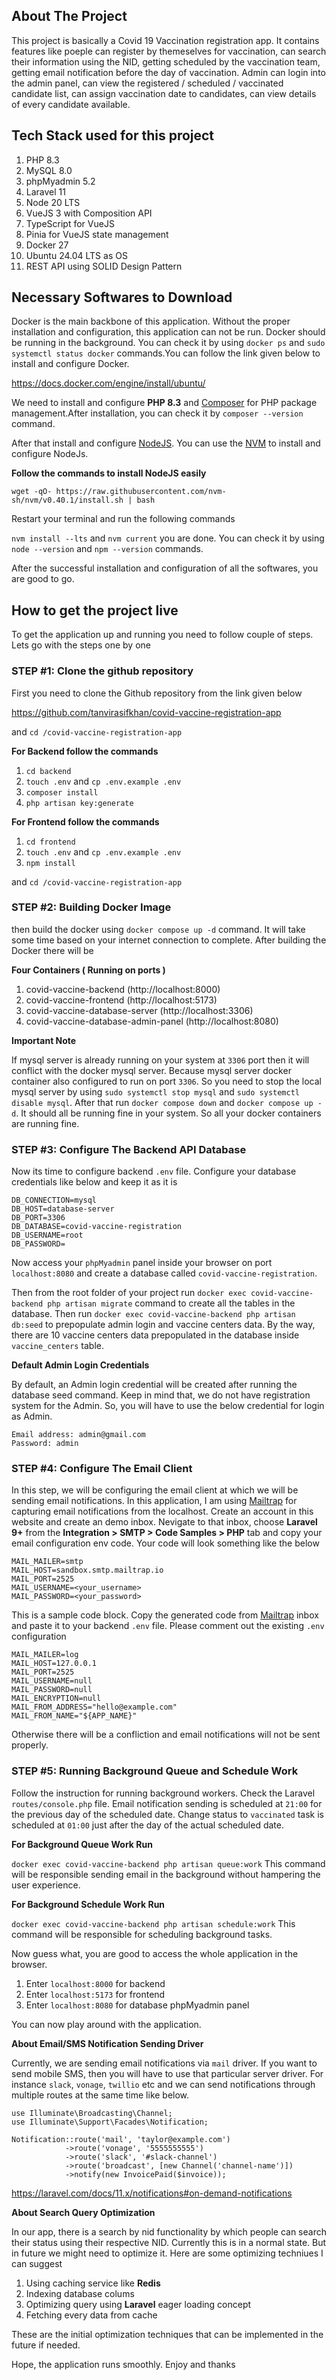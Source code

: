 ## About The Project  

This project is basically a Covid 19 Vaccination registration app. It contains features like poeple can register by themeselves for vaccination, can search their information using the NID, getting scheduled by the vaccination team, getting email notification before the day of vaccination. Admin can login into the admin panel, can view the registered / scheduled / vaccinated candidate list, can assign vaccination date to candidates, can view details of every candidate available.

## Tech Stack used for this project

1. PHP 8.3
2. MySQL 8.0
3. phpMyadmin 5.2
4. Laravel 11
5. Node 20 LTS
6. VueJS 3 with Composition API
7. TypeScript for VueJS
8. Pinia for VueJS state management
9. Docker 27
10. Ubuntu 24.04 LTS as OS
11. REST API using SOLID Design Pattern 

## Necessary Softwares to Download

Docker is the main backbone of this application. Without the proper installation and configuration, this application can not be run. Docker should be running in the background. You can check it by using `docker ps` and `sudo systemctl status docker` commands.You can follow the link given below to install and configure Docker.

https://docs.docker.com/engine/install/ubuntu/

We need to install and configure **PHP 8.3** and [Composer](https://getcomposer.org/download/) for PHP package management.After installation, you can check it by `composer --version` command.

After that install and configure [NodeJS](https://nodejs.org/en). You can use the [NVM](https://github.com/nvm-sh/nvm) to install and configure NodeJs. 

**Follow the commands to install NodeJS easily**

`wget -qO- https://raw.githubusercontent.com/nvm-sh/nvm/v0.40.1/install.sh | bash`

Restart your terminal and run the following commands

`nvm install --lts` and `nvm current` you are done. You can check it by using `node --version` and `npm --version` commands.

After the successful installation and configuration of all the softwares, you are good to go.

## How to get the project live

To get the application up and running you need to follow couple of steps. Lets go with the steps one by one

### STEP #1:  Clone the github repository

First you need to clone the Github repository from the link given below 

https://github.com/tanvirasifkhan/covid-vaccine-registration-app

and `cd /covid-vaccine-registration-app`

**For Backend follow the commands**

1. `cd backend`
2. `touch .env` and `cp .env.example .env`
3. `composer install`
4. `php artisan key:generate`

**For Frontend follow the commands**

1. `cd frontend`
2. `touch .env` and `cp .env.example .env`
3. `npm install`

 and `cd /covid-vaccine-registration-app`
 
### STEP #2:  Building Docker Image
 
  then build the docker using `docker compose up -d` command. It will take some time based on your internet connection to complete. After building the Docker there will be 

**Four Containers ( Running on ports )**

1. covid-vaccine-backend (http://localhost:8000)
2. covid-vaccine-frontend (http://localhost:5173)
3. covid-vaccine-database-server (http://localhost:3306)
4. covid-vaccine-database-admin-panel (http://localhost:8080)

**Important Note**

If mysql server is already running on your system at `3306` port then it will conflict with the docker mysql server. Because mysql server docker container also configured to run on port `3306`. So you need to stop the local mysql server by using `sudo systemctl stop mysql` and `sudo systemctl disable mysql`. After that run `docker compose down` and `docker compose up -d`. It should all be running fine in your system. So all your docker containers are running fine.

### STEP #3:  Configure The Backend API Database

Now its time to configure backend `.env` file. Configure your database credentials like below and keep it as it is

```
DB_CONNECTION=mysql
DB_HOST=database-server
DB_PORT=3306
DB_DATABASE=covid-vaccine-registration
DB_USERNAME=root
DB_PASSWORD=
```

Now access your `phpMyadmin` panel inside your browser on port `localhost:8080` and create a database called `covid-vaccine-registration`.

Then from the root folder of your project run `docker exec covid-vaccine-backend php artisan migrate` command to create all the tables in the database. Then run `docker exec covid-vaccine-backend php artisan db:seed` to prepopulate admin login and vaccine centers data. By the way, there are 10 vaccine centers data prepopulated in the database inside `vaccine_centers` table.

**Default Admin Login Credentials**

By default, an Admin login credential will be created after running the database seed command. Keep in mind that, we do not have registration system for the Admin. So, you will have to use the below credential for login as Admin.

```
Email address: admin@gmail.com
Password: admin
```


### STEP #4:  Configure The Email Client
In this step, we will be configuring the email client at which we will be sending email notifications. In this application, I am using [Mailtrap](https://mailtrap.io) for capturing email notifications from the localhost. Create an account in this website and create an demo inbox. Nevigate to that inbox, choose **Laravel 9+** from the **Integration > SMTP > Code Samples > PHP** tab and copy your email configuration env code. Your code will look something like the below

```
MAIL_MAILER=smtp
MAIL_HOST=sandbox.smtp.mailtrap.io
MAIL_PORT=2525
MAIL_USERNAME=<your_username>
MAIL_PASSWORD=<your_password>
```
This is a sample code block. Copy the generated code from [Mailtrap](https://mailtrap.io) inbox and paste it to your backend `.env` file. Please comment out the existing `.env` configuration

```
MAIL_MAILER=log
MAIL_HOST=127.0.0.1
MAIL_PORT=2525
MAIL_USERNAME=null
MAIL_PASSWORD=null
MAIL_ENCRYPTION=null
MAIL_FROM_ADDRESS="hello@example.com"
MAIL_FROM_NAME="${APP_NAME}"
```
Otherwise there will be a confliction and email notifications will not be sent properly.

### STEP #5:  Running Background Queue and Schedule Work
Follow the instruction for running background workers. Check the Laravel `routes/console.php` file. Email notification sending is scheduled at `21:00` for the previous day of the scheduled date. Change status to `vaccinated` task is scheduled at `01:00` just after the day of the actual scheduled date.

**For Background Queue Work Run**

`docker exec covid-vaccine-backend php artisan queue:work`
This command will be responsible sending email in the background without hampering the user experience.

**For Background Schedule Work Run**

`docker exec covid-vaccine-backend php artisan schedule:work`
This command will be responsible for scheduling background tasks.

Now guess what, you are good to access the whole application in the browser.

1. Enter `localhost:8000` for backend
2. Enter `localhost:5173` for frontend
3. Enter `localhost:8080` for database phpMyadmin panel

You can now play around with the application.

**About Email/SMS Notification Sending Driver**

Currently, we are sending email notifications via `mail` driver. If you want to send mobile SMS, then you will have to 
use that particular server driver. For instance `slack`, `vonage`, `twillio` etc and we can send notifications through multiple routes at the same time like below.

```
use Illuminate\Broadcasting\Channel;
use Illuminate\Support\Facades\Notification;
 
Notification::route('mail', 'taylor@example.com')
            ->route('vonage', '5555555555')
            ->route('slack', '#slack-channel')
            ->route('broadcast', [new Channel('channel-name')])
            ->notify(new InvoicePaid($invoice));

```
https://laravel.com/docs/11.x/notifications#on-demand-notifications

**About Search Query Optimization**

In our app, there is a search by nid functionality by which people can search their status using their respective NID. Currently this is in a normal state. But in future we might need to optimize it. Here are some optimizing techniues I can suggest

1. Using caching service like **Redis**
2. Indexing database colums
3. Optimizing query using **Laravel** eager loading concept
4. Fetching every data from cache

These are the initial optimization techniques that can be implemented in the future if needed.

Hope, the application runs smoothly. Enjoy and thanks







